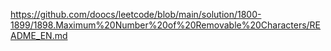 
https://github.com/doocs/leetcode/blob/main/solution/1800-1899/1898.Maximum%20Number%20of%20Removable%20Characters/README_EN.md
